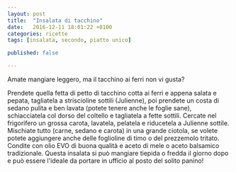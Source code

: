 ```yaml
---
layout: post
title:  "Insalata di tacchino"
date:   2016-12-11 18:01:22 +0100
categories: ricette
tags: [insalata, secondo, piatto unico]

published: false

---
```

Amate mangiare leggero, ma il tacchino ai ferri non vi gusta?
<!--continua-->
Prendete quella fetta di petto di tacchino cotta ai ferri e appena salata e pepata, tagliatela a striscioline sottili (Julienne), poi prendete un costa di sedano pulita e ben lavata (potete tenere anche le foglie sane), schiacciatela col dorso del coltello e tagliatela a fette sottili. Cercate nel frigorifero un grossa carota, lavatela, pelatela e riducetela a Julienne sottile. Mischiate tutto (carne, sedano e carota) in una grande ciotola, se volete potete aggiungere anche delle foglioline di timo o del prezzemolo tritato. Condite con olio EVO di buona qualità e aceto di mele o aceto balsamico tradizionale.
Questa insalata si può mangiare tiepida o fredda il giorno dopo e può essere l'ideale da portare in ufficio al posto del solito panino!